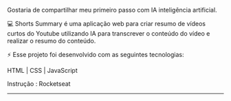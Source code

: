 Gostaria de compartilhar meu primeiro passo com IA inteligência artificial.

💻 Shorts Summary é uma aplicação web para criar resumo de vídeos curtos do Youtube utilizando IA para transcrever o conteúdo do vídeo e realizar o resumo do conteúdo.

⚡ Esse projeto foi desenvolvido com as seguintes tecnologias:

HTML | CSS | JavaScript

Instrução : Rocketseat

---

